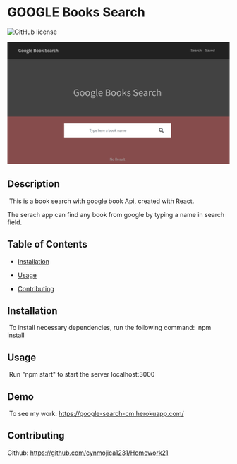 # GOOGLE Books Search

![GitHub license](https://img.shields.io/badge/license-MIT-blue.svg)

![Photo](googlebook.png)

## Description

​
This is a book search with google book Api, created with React.

The serach app can find any book from google by typing a name in search field.

## Table of Contents

- [Installation](#installation)

- [Usage](#usage)

- [Contributing](#contributing)

## Installation

​
To install necessary dependencies, run the following command:
​
npm install
​

## Usage

​
Run "npm start" to start the server localhost:3000

## Demo

​
To see my work: https://google-search-cm.herokuapp.com/

## Contributing

Github: https://github.com/cynmojica1231/Homework21
